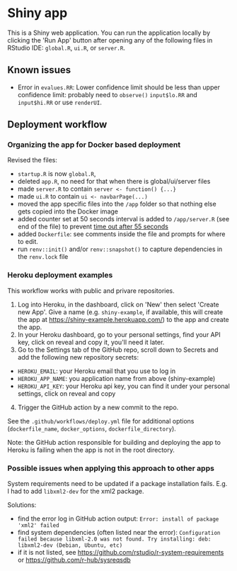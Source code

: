 # Shiny app

This is a Shiny web application. You can run the application locally by clicking
the 'Run App' button after opening any of the following files in RStudio IDE:
`global.R`, `ui.R`, or `server.R`.

## Known issues

- Error in `evalues.RR`: Lower confidence limit should be less than upper confidence limit:
  probably need to `observe()` `input$lo.RR` and `input$hi.RR` or use `renderUI`.

## Deployment workflow

### Organizing the app for Docker based deployment

Revised the files:

- `startup.R` is now `global.R`,
- deleted `app.R`, no need for that when there is global/ui/server files
- made `server.R` to contain `server <- function() {...}`
- made `ui.R` to contain `ui <- navbarPage(...)`
- moved the app specific files into the `/app` folder so that nothing else gets copied into the Docker image
- added counter set at 50 seconds interval is added to `/app/server.R` (see end of the file) to prevent [time out after 55 seconds](https://devcenter.heroku.com/articles/limits#http-timeouts)
- added `Dockerfile`: see comments inside the file and prompts for where to edit.
- run `renv::init()` and/or `renv::snapshot()` to capture dependencies in the `renv.lock` file


### Heroku deployment examples

This workflow works with public and privare repositories.

1. Log into Heroku, in the dashboard, click on 'New' then select 'Create new App'.
Give a name (e.g. `shiny-example`, if available, this will create the app at https://shiny-example.herokuapp.com/) to the app and create the app.
2. In your Heroku dashboard, go to your personal settings, find your API key, click on reveal and copy it, you'll need it later.
3. Go to the Settings tab of the GitHub repo, scroll down to Secrets and add the
following new repository secrets:
  - `HEROKU_EMAIL`: your Heroku email that you use to log in
  - `HEROKU_APP_NAME`: you application name from above (shiny-example)
  - `HEROKU_API_KEY`: your Heroku api key, you can find it under your personal settings, click on reveal and copy
4. Trigger the GitHub action by a new commit to the repo.

See the `.github/workflows/deploy.yml` file for additional options
(`dockerfile_name`, `docker_options`, `dockerfile_directory`).

Note: the GitHub action responsible for building and deploying the app to Heroku is failing when the app is not in the root directory.

### Possible issues when applying this approach to other apps

System requirements need to be updated if a package installation fails.
E.g. I had to add `libxml2-dev` for the xml2 package.

Solutions:

- find the error log in GitHub action output: `Error: install of package 'xml2' failed`
- find system dependencies (often listed near the error): `Configuration failed because libxml-2.0 was not found. Try installing: deb: libxml2-dev (Debian, Ubuntu, etc)`
- if it is not listed, see https://github.com/rstudio/r-system-requirements or https://github.com/r-hub/sysreqsdb
